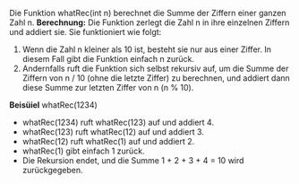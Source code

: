 
Die Funktion whatRec(int n) berechnet die Summe der Ziffern einer ganzen Zahl n. 
**Berechnung:** Die Funktion zerlegt die Zahl n in ihre einzelnen Ziffern und addiert sie. Sie funktioniert wie folgt:

1. Wenn die Zahl n kleiner als 10 ist, besteht sie nur aus einer Ziffer. In diesem Fall gibt die Funktion einfach n zurück.
2. Andernfalls ruft die Funktion sich selbst rekursiv auf, um die Summe der Ziffern von n / 10 (ohne die letzte Ziffer) zu berechnen, und addiert dann diese Summe zur letzten Ziffer von n (n % 10).

**Beisüiel** whatRec(1234)

- whatRec(1234) ruft whatRec(123) auf und addiert 4.
- whatRec(123) ruft whatRec(12) auf und addiert 3.
- whatRec(12) ruft whatRec(1) auf und addiert 2.
- whatRec(1) gibt einfach 1 zurück.
- Die Rekursion endet, und die Summe 1 + 2 + 3 + 4 = 10 wird zurückgegeben.
